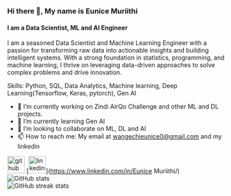 ### Hi there 👋, My name is Eunice Muriithi
#### I am a Data Scientist, ML and AI Engineer

I am a seasoned Data Scientist and Machine Learning Engineer with a passion for transforming raw data into actionable insights and building intelligent systems. With a strong foundation in statistics, programming, and machine learning, I thrive on leveraging data-driven approaches to solve complex problems and drive innovation.

Skills: Python, SQL, Data Analytics, Machine learning, Deep Learning(Tensorflow, Keras, pytorch), Gen AI

- 🔭 I’m currently working on Zindi AirQo Challenge and other ML and DL projects. 
- 🌱 I’m currently learning Gen AI 
- 👯 I’m looking to collaborate on ML, DL and AI 
- 📫 How to reach me: My email at wangechieunice0@gmail.com and my linkedin 


[<img src='https://cdn.jsdelivr.net/npm/simple-icons@3.0.1/icons/github.svg' alt='github' height='40'>](https://github.com/wangechi01-a)  [<img src='https://cdn.jsdelivr.net/npm/simple-icons@3.0.1/icons/linkedin.svg' alt='linkedin' height='40'>](https://www.linkedin.com/in/Eunice Muriithi/)  
![GitHub stats](https://github-readme-stats.vercel.app/api?username=wangechi01-a&show_icons=true)   
![GitHub streak stats](https://streak-stats.demolab.com/?user=wangechi01-a)  
